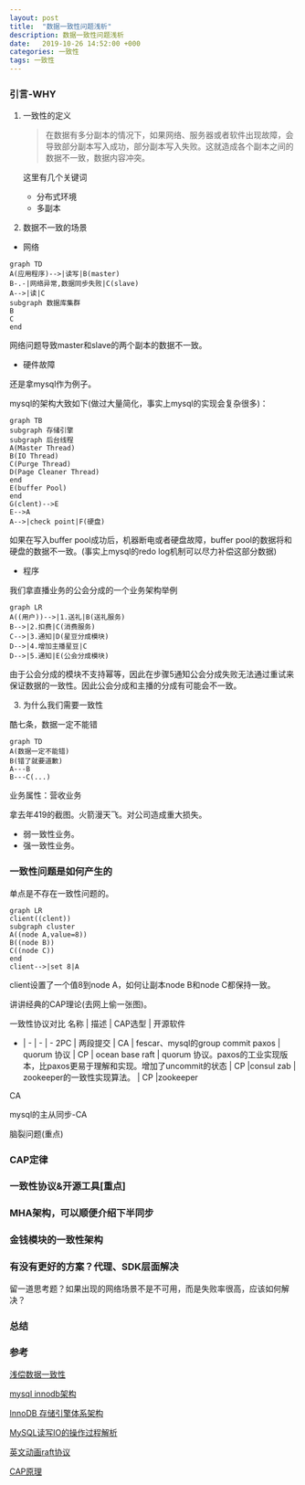 ```yaml
---
layout: post
title:  "数据一致性问题浅析"
description: 数据一致性问题浅析
date:   2019-10-26 14:52:00 +000
categories: 一致性
tags: 一致性
---
```

### 引言-WHY

1. 一致性的定义

   >  在数据有多分副本的情况下，如果网络、服务器或者软件出现故障，会导致部分副本写入成功，部分副本写入失败。这就造成各个副本之间的数据不一致，数据内容冲突。

   这里有几个关键词

   - 分布式环境
   - 多副本

2. 数据不一致的场景

- 网络

```mermaid
graph TD
A(应用程序)-->|读写|B(master)
B-.-|网络异常,数据同步失败|C(slave)
A-->|读|C
subgraph 数据库集群
B
C
end
```

网络问题导致master和slave的两个副本的数据不一致。

- 硬件故障

还是拿mysql作为例子。

mysql的架构大致如下(做过大量简化，事实上mysql的实现会复杂很多)：

```mermaid
graph TB
subgraph 存储引擎
subgraph 后台线程
A(Master Thread)
B(IO Thread)
C(Purge Thread)
D(Page Cleaner Thread)
end
E(buffer Pool)
end
G(clent)-->E
E-->A
A-->|check point|F(硬盘)

```

如果在写入buffer pool成功后，机器断电或者硬盘故障，buffer pool的数据将和硬盘的数据不一致。(事实上mysql的redo log机制可以尽力补偿这部分数据)

- 程序

我们拿直播业务的公会分成的一个业务架构举例

```mermaid
graph LR
A((用户))-->|1.送礼|B(送礼服务)
B-->|2.扣费|C(消费服务)
C-->|3.通知|D(星豆分成模块)
D-->|4.增加主播星豆|C
D-->|5.通知|E(公会分成模块)
```

由于公会分成的模块不支持幂等，因此在步骤5通知公会分成失败无法通过重试来保证数据的一致性。因此公会分成和主播的分成有可能会不一致。

3. 为什么我们需要一致性 

酷七条，数据一定不能错

```mermaid
graph TD
A(数据一定不能错)
B(错了就要道歉)
A---B
B---C(...)
```



业务属性：营收业务

拿去年419的截图。火箭漫天飞。对公司造成重大损失。

- 弱一致性业务。
- 强一致性业务。

### 一致性问题是如何产生的

单点是不存在一致性问题的。

```mermaid
graph LR
client((clent))
subgraph cluster
A((node A,value=8))
B((node B))
C((node C))
end
client-->|set 8|A
```

client设置了一个值8到node A，如何让副本node B和node C都保持一致。

讲讲经典的CAP理论(去网上偷一张图)。

一致性协议对比
名称 | 描述 | CAP选型 | 开源软件 
- | - | - | -
2PC | 两段提交 | CA | fescar、mysql的group commit 
paxos | quorum 协议 | CP | ocean base
raft | quorum 协议。paxos的工业实现版本，比paxos更易于理解和实现。增加了uncommit的状态 | CP |consul
zab | zookeeper的一致性实现算法。 | CP |zookeeper

CA

mysql的主从同步-CA

脑裂问题(重点)

### CAP定律

### 一致性协议&开源工具[重点]

### MHA架构，可以顺便介绍下半同步

### 金钱模块的一致性架构

### 有没有更好的方案？代理、SDK层面解决

留一道思考题？如果出现的网络场景不是不可用，而是失败率很高，应该如何解决？

### 总结

### 参考

[浅偿数据一致性](https://blog.csdn.net/u013256816/article/details/50698167)

[mysql innodb架构](https://blog.csdn.net/anzhen0429/article/details/80955101)

[InnoDB 存储引擎体系架构](https://segmentfault.com/a/1190000004673132)

[MySQL读写IO的操作过程解析](https://www.cnblogs.com/drizzle-xu/p/9869406.html)

[英文动画raft协议](http://thesecretlivesofdata.com/raft/)

[CAP原理](https://blog.csdn.net/qq_28165595/article/details/81211733)